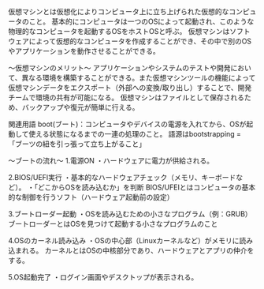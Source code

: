仮想マシンとは仮想化によりコンピュータ上に立ち上げられた仮想的なコンピュータのこと。
基本的にコンピュータは一つのOSによって起動され、このような物理的なコンピュータを起動するOSをホストOSと呼ぶ。
仮想マシンはソフトウェアによって仮想的なコンピュータを作成することができ、その中で別のOSやアプリケーションを動作させることができる。

〜仮想マシンのメリット〜
アプリケーションやシステムのテストや開発において、異なる環境を構築することができる。また仮想マシンツールの機能によって仮想マシンデータをエクスポート（外部への変換/取り出し）することで、開発チームで環境の共有が可能になる。
仮想マシンはファイルとして保存されるため、バックアップや復元が簡単に行える。


関連用語
boot(ブート)：コンピュータやデバイスの電源を入れてから、OSが起動して使える状態になるまでの一連の処理のこと。
語源はbootstrapping = 「ブーツの紐を引っ張って立ち上がること」

〜ブートの流れ〜
1.電源ON
・ハードウェアに電力が供給される。

2.BIOS/UEFI実行
・基本的なハードウェアチェック（メモリ、キーボードなど）。
・「どこからOSを読み込むか」を判断
BIOS/UFEIとはコンピュータの基本的な制御を行うソフト（ハードウェア起動前の設定）

3.ブートローダー起動
・OSを読み込むための小さなプログラム（例：GRUB）
ブートローダーとはOSを見つけて起動する小さなプログラムのこと

4.OSのカーネル読み込み
・OSの中心部（Linuxカーネルなど）がメモリに読み込まれる。
カーネルとはOSの中核部分であり、ハードウェアとアプリの仲介をする。

5.OS起動完了
・ログイン画面やデスクトップが表示される。
